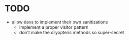 # TODO #

* allow devs to implement their own sanitizations
  * implement a proper visitor pattern
  * don't make the dryopteris methods so super-secret

